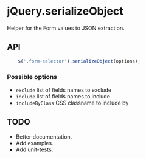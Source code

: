 jQuery.serializeObject
======================

Helper for the Form values to JSON extraction.

## API
```javascript
    $('.form-selector').serializeObject(options);
```

### Possible options
* `exclude` list of fields names to exclude
* `include` list of fields names to include
* `includeByClass` CSS classname to include by

## TODO
* Better documentation.
* Add examples.
* Add unit-tests.
